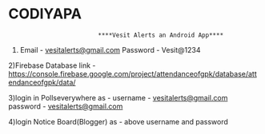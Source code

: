 # CODIYAPA

                             ****Vesit Alerts an Android App****

1) Email - vesitalerts@gmail.com
    Password  - Vesit@1234

2)Firebase Database link - https://console.firebase.google.com/project/attendanceofgpk/database/attendanceofgpk/data/

3)login in Pollseverywhere as - username - vesitalerts@gmail.com
                                                            password - vesitalerts@gmail.com

4)login Notice Board(Blogger) as - above username and password
